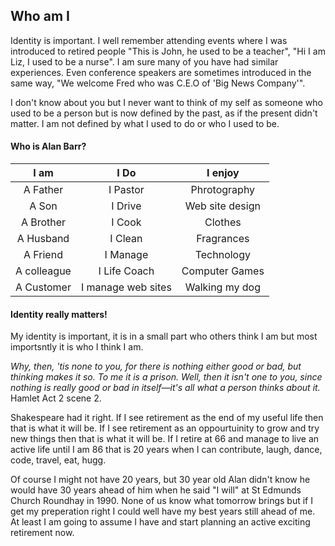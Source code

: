 ## Who am I

Identity is important. I well remember attending events where I was introduced to  retired people "This is John, he used to be a teacher", "Hi I am Liz, I used to be a nurse". I am sure many of you have had similar experiences. Even conference speakers are sometimes introduced in the same way, "We welcome Fred who was C.E.O of 'Big News Company'". 

I don't know about you but I never want to think of my self as someone who used to be a person but is now defined by the past, as if
the present didn't matter. I am not defined by what I used to do or who I used to be.

#### Who is Alan Barr?

| **I am** | **I Do** |**I enjoy**|
|:----:|:----:|:-----:|
|A Father|I Pastor|Phrotography|
|A Son|I Drive|Web site design|
|A Brother|I Cook|Clothes|
|A Husband|I Clean|Fragrances|
|A Friend|I Manage|Technology|
|A colleague|I Life Coach|Computer Games|
|A Customer|I manage web sites|Walking my dog|

#### Identity really matters!

My identity is important, it is in a small part who others think I am but most importsntly it is who I think I am.

*Why, then, 'tis none to you, for there is nothing either good or bad, but thinking makes it so. To me it is a prison. Well, then it isn't one to you, since nothing is really good or bad in itself—it's all what a person thinks about it.* Hamlet Act 2 scene 2.

Shakespeare had it right. If I see retirement as the end of my useful life then that is what it will be. If I see retirement as an oppourtuinity to grow and try new things then that is what it will be. If I retire at 66 and manage to live an active life until I am 86 that is 20 years when I can contribute, laugh, dance, code, travel, eat, hugg. 

Of course I might not have 20 years, but 30 year old Alan didn't know he would have 30 years ahead of him when he said "I will" at St Edmunds Church Roundhay in 1990. None of us know what tomorrow brings but if I get my preperation right I could well have my best years still ahead of me. At least I am going to assume I have and start planning an active exciting retirement now. 
